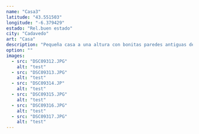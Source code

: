 ```yaml
---
name: "Casa3"
latitude: "43.551503"
longitude: "-6.379429"
estado: "Rel.buen estado"
city: "Cadavedo"
art: "Casa"
description: "Pequeña casa a una altura con bonitas paredes antiguas de piedra. El tejado está dividido en dos partes, una de teja y otra de pizarra. Ambas en buen estado. Es posible que esté siendo utilizada como gallinero."
option: ""
images:
  - src: "DSC09312.JPG"
    alt: "test"
  - src: "DSC09313.JPG"
    alt: "test"
  - src: "DSC09314.JP"
    alt: "test"
  - src: "DSC09315.JPG"
    alt: "test"
  - src: "DSC09316.JPG"
    alt: "test"
  - src: "DSC09317.JPG"
    alt: "test"    
---
```

